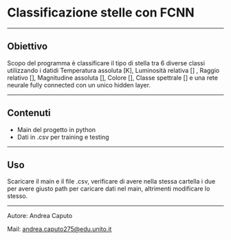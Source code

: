 # Classificazione stelle con FCNN

---

## Obiettivo
 Scopo del programma è classificare il tipo di stella tra 6 diverse classi utilizzando i datidi 
 Temperatura assoluta [K], Luminosità relativa [] , Raggio relativo [], Magnitudine assoluta 
 [], Colore [], Classe spettrale [] e una rete neurale fully connected con un unico hidden 
 layer.

 ---

 ## Contenuti
  - Main del progetto in python
  - Dati in .csv per training e testing
  
 ---

 ## Uso

 Scaricare il main e il file .csv, verificare di avere nella stessa cartella i due per avere 
 giusto path per caricare dati nel main, altrimenti modificare lo stesso.

 ---

 Autore: Andrea Caputo
 
 
 Mail: andrea.caputo275@edu.unito.it

